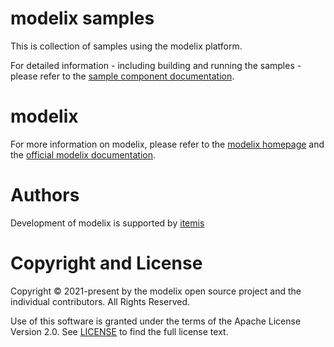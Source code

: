 # modelix samples

This is collection of samples using the modelix platform.

For detailed information - including building and running the samples - please refer to the [sample component documentation](https://docs.modelix.org/modelix/main/samples/).


# modelix

For more information on modelix, please refer to the [modelix homepage](https://modelix.org) and the [official modelix documentation](https://docs.modelix.org).


# Authors

Development of modelix is supported by [itemis](https://itemis.com)


# Copyright and License

Copyright © 2021-present by the modelix open source project and the individual contributors. All Rights Reserved.

Use of this software is granted under the terms of the Apache License Version 2.0.
See [LICENSE](LICENSE) to find the full license text.
